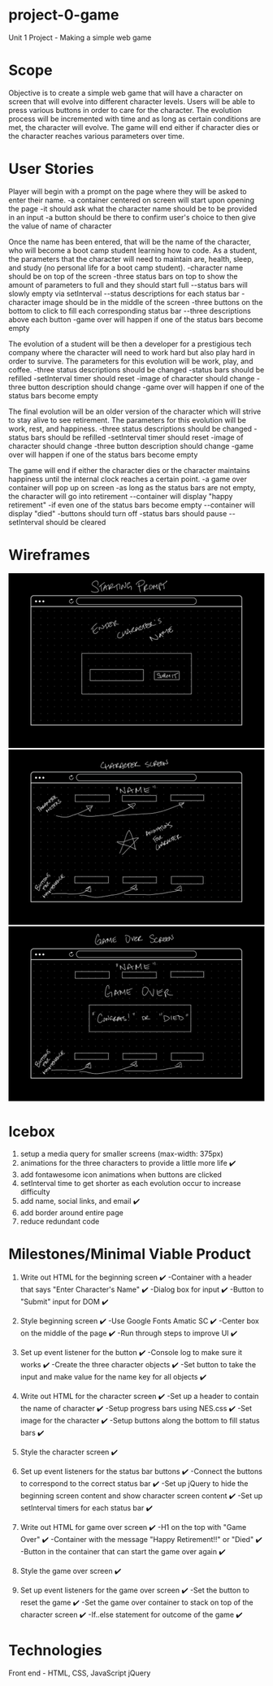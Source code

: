 # project-0-game
Unit 1 Project - Making a simple web game

# Scope

Objective is to create a simple web game that will have a character on screen that will evolve into different character levels. Users will be able to press various buttons in order to care for the character. The evolution process will be incremented with time and as long as certain conditions are met, the character will evolve. The game will end either if character dies or the character reaches various parameters over time.

# User Stories

Player will begin with a prompt on the page where they will be asked to enter their name.
    -a container centered on screen will start upon opening the page
    -it should ask what the character name should be to be provided in an input
    -a button should be there to confirm user's choice to then give the value of name of character

Once the name has been entered, that will be the name of the character, who will become a boot camp student learning how to code. As a student, the parameters that the character will need to maintain are, health, sleep, and study (no personal life for a boot camp student).
    -character name should be on top of the screen
    -three status bars on top to show the amount of parameters to full and they should start full
        --status bars will slowly empty via setInterval
        --status descriptions for each status bar
    -character image should be in the middle of the screen
    -three buttons on the bottom to click to fill each corresponding status bar
        --three descriptions above each button
    -game over will happen if one of the status bars become empty

The evolution of a student will be then a developer for a prestigious tech company where the character will need to work hard but also play hard in order to survive. The parameters for this evolution will be work, play, and coffee.
    -three status descriptions should be changed
    -status bars should be refilled
    -setInterval timer should reset
    -image of character should change
    -three button description should change
    -game over will happen if one of the status bars become empty

The final evolution will be an older version of the character which will strive to stay alive to see retirement. The parameters for this evolution will be work, rest, and happiness.
    -three status descriptions should be changed
    -status bars should be refilled
    -setInterval timer should reset
    -image of character should change
    -three button description should change
    -game over will happen if one of the status bars become empty

The game will end if either the character dies or the character maintains happiness until the internal clock reaches a certain point.
    -a game over container will pop up on screen
    -as long as the status bars are not empty, the character will go into retirement
        --container will display "happy retirement"
    -if even one of the status bars become empty
        --container will display "died"
    -buttons should turn off
    -status bars should pause
        --setInterval should be cleared

# Wireframes
<img src="wireframes/beginning-screen.png">
<img src="wireframes/character-screen.png">
<img src="wireframes/game-over-screen.png">

# Icebox
1. setup a media query for smaller screens (max-width: 375px)
2. animations for the three characters to provide a little more life ✔️
3. add fontawesome icon animations when buttons are clicked
4. setInterval time to get shorter as each evolution occur to increase difficulty
5. add name, social links, and email ✔️
6. add border around entire page
7. reduce redundant code

# Milestones/Minimal Viable Product
1. Write out HTML for the beginning screen ✔️
    -Container with a header that says "Enter Character's Name" ✔️
    -Dialog box for input ✔️
    -Button to "Submit" input for DOM ✔️

2. Style beginning screen ✔️
    -Use Google Fonts Amatic SC ✔️
    -Center box on the middle of the page ✔️
    -Run through steps to improve UI ✔️

3. Set up event listener for the button ✔️
    -Console log to make sure it works ✔️
    -Create the three character objects ✔️
    -Set button to take the input and make value for the name key for all objects ✔️

4. Write out HTML for the character screen ✔️
    -Set up a header to contain the name of character ✔️
    -Setup progress bars using NES.css ✔️
    -Set image for the character ✔️
    -Setup buttons along the bottom to fill status bars ✔️

5. Style the character screen ✔️

6. Set up event listeners for the status bar buttons ✔️
    -Connect the buttons to correspond to the correct status bar ✔️
    -Set up jQuery to hide the beginning screen content and show character screen content ✔️
    -Set up setInterval timers for each status bar ✔️

7. Write out HTML for game over screen ✔️
    -H1 on the top with "Game Over" ✔️
    -Container with the message "Happy Retirement!!" or "Died" ✔️
    -Button in the container that can start the game over again ✔️

8. Style the game over screen ✔️

9. Set up event listeners for the game over screen ✔️
    -Set the button to reset the game ✔️
    -Set the game over container to stack on top of the character screen ✔️
    -If..else statement for outcome of the game ✔️

# Technologies
Front end - HTML, CSS, JavaScript
jQuery